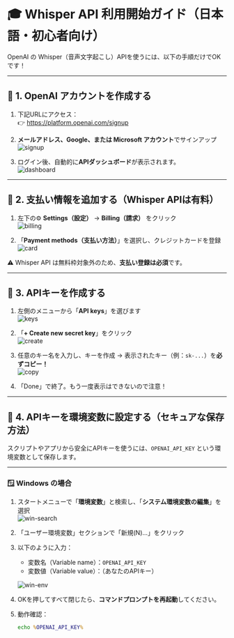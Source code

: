 # 🎓 Whisper API 利用開始ガイド（日本語・初心者向け）

OpenAI の Whisper（音声文字起こし）APIを使うには、以下の手順だけでOKです！

---

## 📌 1. OpenAI アカウントを作成する

1. 下記URLにアクセス：  
   👉 https://platform.openai.com/signup

2. **メールアドレス、Google、または Microsoft アカウント**でサインアップ  
   ![signup](screenshot-signup.png)

3. ログイン後、自動的に**APIダッシュボード**が表示されます。  
   ![dashboard](screenshot-dashboard.png)

---

## 📌 2. 支払い情報を追加する（Whisper APIは有料）

1. 左下の⚙ **Settings（設定）** → **Billing（請求）** をクリック  
   ![billing](screenshot-billing-menu.png)

2. 「**Payment methods（支払い方法）**」を選択し、クレジットカードを登録  
   ![card](screenshot-card-input.png)

⚠️ Whisper API は無料枠対象外のため、**支払い登録は必須**です。

---

## 📌 3. APIキーを作成する

1. 左側のメニューから「**API keys**」を選びます  
   ![keys](screenshot-api-keys.png)

2. 「**+ Create new secret key**」をクリック  
   ![create](screenshot-create-key.png)

3. 任意のキー名を入力し、キーを作成 → 表示されたキー（例：`sk-...`）を**必ずコピー！**  
   ![copy](screenshot-copy-key.png)

4. 「Done」で終了。もう一度表示はできないので注意！

---

## 📌 4. APIキーを環境変数に設定する（セキュアな保存方法）

スクリプトやアプリから安全にAPIキーを使うには、`OPENAI_API_KEY` という環境変数として保存します。

---

### 🪟 Windows の場合

1. スタートメニューで「**環境変数**」と検索し、「**システム環境変数の編集**」を選択  
   ![win-search](screenshot-env-search.png)

2. 「ユーザー環境変数」セクションで「新規(N)...」をクリック

3. 以下のように入力：

   - 変数名（Variable name）：`OPENAI_API_KEY`  
   - 変数値（Variable value）：（あなたのAPIキー）

   ![win-env](screenshot-win-env.png)

4. OKを押してすべて閉じたら、**コマンドプロンプトを再起動**してください。

5. 動作確認：

   ```cmd
   echo %OPENAI_API_KEY%
